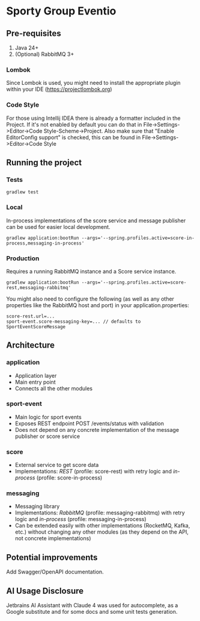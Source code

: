 # Sporty Group Eventio

## Pre-requisites

1. Java 24+
2. (Optional) RabbitMQ 3+

### Lombok

Since Lombok is used, you might need to install the appropriate plugin within your IDE (https://projectlombok.org)

### Code Style

For those using Intellij IDEA there is already a formatter included in the Project. If it's not enabled by default you
can do that in File->Settings->Editor->Code Style-Scheme->Project.
Also make sure that "Enable EditorConfig support" is checked, this can be found in File->Settings->Editor->Code Style

## Running the project

### Tests

```gradlew test```

### Local

In-process implementations of the score service and message publisher can be used for easier local development.

```gradlew application:bootRun --args='--spring.profiles.active=score-in-process,messaging-in-process'```

### Production

Requires a running RabbitMQ instance and a Score service instance.

```gradlew application:bootRun --args='--spring.profiles.active=score-rest,messaging-rabbitmq'```

You might also need to configure the following (as well as any other properties like the RabbitMQ host and port) in your
application.properties:

```
score-rest.url=...
sport-event.score-messaging-key=... // defaults to SportEventScoreMessage
```

## Architecture

### application

* Application layer
* Main entry point
* Connects all the other modules

### sport-event

* Main logic for sport events
* Exposes REST endpoint POST /events/status with validation
* Does not depend on any concrete implementation of the message publisher or score service

### score

* External service to get score data
* Implementations: *REST* (profile: score-rest) with retry logic and *in-process* (profile: score-in-process)

### messaging

* Messaging library
* Implementations: *RabbitMQ* (profile: messaging-rabbitmq) with retry logic and *in-process* (profile:
  messaging-in-process)
* Can be extended easily with other implementations (RocketMQ, Kafka, etc.) without changing any other modules (as they
  depend on the API, not concrete implementations)

## Potential improvements

Add Swagger/OpenAPI documentation.

## AI Usage Disclosure

Jetbrains AI Assistant with Claude 4 was used for autocomplete, as a Google substitute and for some docs and some unit tests
generation.
